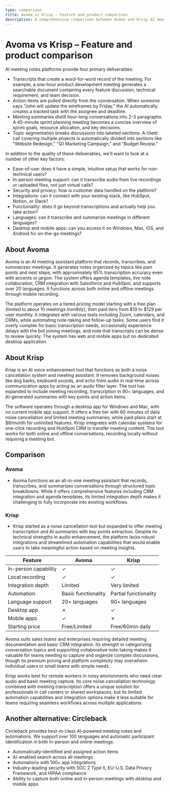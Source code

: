 ```yaml
---
type: comparison
title: Avoma vs Krisp – Feature and product comparison
description: A comprehensive comparison between Avoma and Krisp AI meeting platforms, examining their features, capabilities, pricing, and suitability for different use cases.
---
```


# Avoma vs Krisp – Feature and product comparison

AI meeting notes platforms provide four primary deliverables:
* Transcripts that create a word-for-word record of the meeting. For example, a one-hour product development meeting generates a searchable document containing every feature discussion, technical requirement, and team decision.
* Action items are pulled directly from the conversation. When someone says "John will update the wireframes by Friday," the AI automatically creates a tracked task with the assignee and deadline.
* Meeting summaries distill hour-long conversations into 2-3 paragraphs. A 45-minute sprint planning meeting becomes a concise overview of sprint goals, resource allocation, and key decisions.
* Topic segmentation breaks discussions into labeled sections. A client call covering multiple projects is automatically divided into sections like "Website Redesign," "Q1 Marketing Campaign," and "Budget Review."

In addition to the quality of these deliverables, we'll want to look at a number of other key factors:
* Ease-of-use: does it have a simple, intuitive setup that works for non-technical users?
* In-person meeting support: can it transcribe audio from live recordings or uploaded files, not just virtual calls?
* Security and privacy: how is customer data handled on the platform?
* Integrations: can it connect with your existing stack, like HubSpot, Notion, or Slack?
* Functionality: does it go beyond transcriptions and actually help you take action?
* Languages: can it transcribe and summarize meetings in different languages?
* Desktop and mobile apps: can you access it on Windows, Mac, iOS, and Android for on-the-go meetings?

## About Avoma
Avoma is an AI meeting assistant platform that records, transcribes, and summarizes meetings. It generates notes organized by topics like pain points and next steps, with approximately 95% transcription accuracy even with accents or jargon. The system offers agenda templates, live note collaboration, CRM integration with Salesforce and HubSpot, and supports over 20 languages. It functions across both online and offline meetings through mobile recording.

The platform operates on a tiered pricing model starting with a free plan (limited to about 10 meetings monthly), then paid tiers from $19 to $129 per user monthly. It integrates with various tools including Zoom, calendars, and CRMs, while automating note-taking and follow-up tasks. Some users find it overly complex for basic transcription needs, occasionally experience delays with the bot joining meetings, and note that transcripts can be dense to review quickly. The system has web and mobile apps but no dedicated desktop application.

## About Krisp
Krisp is an AI voice enhancement tool that functions as both a noise cancellation system and meeting assistant. It removes background noises like dog barks, keyboard sounds, and echo from audio in real-time across communication apps by acting as an audio filter layer. The tool has expanded to include meeting recording, transcription in 90+ languages, and AI-generated summaries with key points and action items.

The software operates through a desktop app for Windows and Mac, with no current mobile app support. It offers a free tier with 60 minutes of daily noise cancellation and limited meeting summaries, while paid plans start at $8/month for unlimited features. Krisp integrates with calendar systems for one-click recording and HubSpot CRM to transfer meeting content. The tool works for both online and offline conversations, recording locally without requiring a meeting bot.

## Comparison
### Avoma

- Avoma functions as an all-in-one meeting assistant that records, transcribes, and summarizes conversations through structured topic breakdowns. While it offers comprehensive features including CRM integration and agenda templates, its limited integration depth makes it challenging to fully incorporate into existing workflows.

### Krisp

- Krisp started as a noise cancellation tool but expanded to offer meeting transcription and AI summaries with key points extraction. Despite its technical strengths in audio enhancement, the platform lacks robust integrations and streamlined automation capabilities that would enable users to take meaningful action based on meeting insights.

| Feature | Avoma | Krisp |
|---------|-------|-------|
| In-person capability | ✓ | ✓ |
| Local recording | ✓ | ✓ |
| Integration depth | Limited | Very limited |
| Automation | Basic functionality | Partial functionality |
| Language support | 20+ languages | 90+ languages |
| Desktop app | ✗ | ✓ |
| Mobile apps | ✓ | ✗ |
| Starting price | Free/Limited | Free/60min daily |

Avoma suits sales teams and enterprises requiring detailed meeting documentation and basic CRM integration. Its strength in categorizing conversation topics and supporting collaborative note-taking makes it valuable for teams needing to capture and organize complex discussions, though its premium pricing and platform complexity may overwhelm individual users or small teams with simple needs.

Krisp works best for remote workers in noisy environments who need clear audio and basic meeting capture. Its core noise cancellation technology combined with meeting transcription offers a unique solution for professionals in call centers or shared workspaces, but its limited automation capabilities and integration options make it less suitable for teams requiring seamless workflows across multiple applications.

## Another alternative: Circleback
Circleback provides best-in-class AI-powered meeting notes and automations. We support over 100 languages and automatic participant identification in both in-person and online meetings.
* Automatically-identified and assigned action items
* AI-enabled search across all meetings
* Automations with 100+ app integrations
* Industry-leading security with SOC 2 Type II, EU-U.S. Data Privacy Framework, and HIPAA compliance
* Ability to capture both online and in-person meetings with desktop and mobile apps